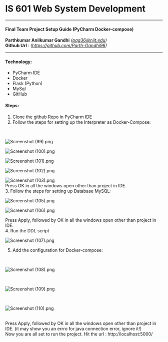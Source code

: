 # IS 601 Web System Development
***
#### Final Team Project Setup Guide (PyCharm Docker-compose)
**Parthkumar Anilkumar Gandhi** *(pag36@njit.edu)*<br>
**Github Url** : *(https://github.com/Parth-Gandhi96)*<br>
****
#### Technology:
- PyCharm IDE
- Docker
- Flask (Python)
- MySql
- GitHub

#### Steps:
1.  Clone the github Repo in PyCharm IDE
2.  Follow the steps for setting up the Interpreter as Docker-Compose:
<br>
    
![Screenshot (99).png](https://www.dropbox.com/s/3p1f0uqubsmgzkr/Screenshot%20%2899%29.png?dl=0&raw=1)
<br>

![Screenshot (100).png](https://www.dropbox.com/s/f9ux2n3i40juqoy/Screenshot%20%28100%29.png?dl=0&raw=1)
<br>

![Screenshot (101).png](https://www.dropbox.com/s/bwvd2psbxq8xjja/Screenshot%20%28101%29.png?dl=0&raw=1)
<br>

![Screenshot (102).png](https://www.dropbox.com/s/zfwhuj5mhj8tcpo/Screenshot%20%28102%29.png?dl=0&raw=1)
<br>

![Screenshot (103).png](https://www.dropbox.com/s/m99lsdljf9j03f2/Screenshot%20%28103%29.png?dl=0&raw=1)
<br>
Press OK in all the windows open other than project in IDE.
<br>
3. Follow the steps for setting up Database MySQL:
<br>

![Screenshot (105).png](https://www.dropbox.com/s/rf7gp5qjcklj2wi/Screenshot%20%28105%29.png?dl=0&raw=1)
<br>

![Screenshot (106).png](https://www.dropbox.com/s/okhzqdckspbsnqb/Screenshot%20%28106%29.png?dl=0&raw=1)
<br>

Press Apply, followed by OK in all the windows open other than project in IDE.
<br>
4. Run the DDL script
<br>

![Screenshot (107).png](https://www.dropbox.com/s/sb1o00adyzgcstg/Screenshot%20%28107%29.png?dl=0&raw=1)


5. Add the configuration for Docker-compose:
<br>

![Screenshot (108).png](https://www.dropbox.com/s/a68eifecf8pfjpy/Screenshot%20%28108%29.png?dl=0&raw=1)

<br>

![Screenshot (109).png](https://www.dropbox.com/s/5rkbtzu6oyg917v/Screenshot%20%28109%29.png?dl=0&raw=1)

<br>

![Screenshot (110).png](https://www.dropbox.com/s/8xpsf4obfwmglw0/Screenshot%20%28110%29.png?dl=0&raw=1)

<br>
Press Apply, followed by OK in all the windows open other than project in IDE. (it may show you an errro for java connection error, ignore it!)
<br>
Now you are all set to run the project.
Hit the url : http://localhost:5000/
   